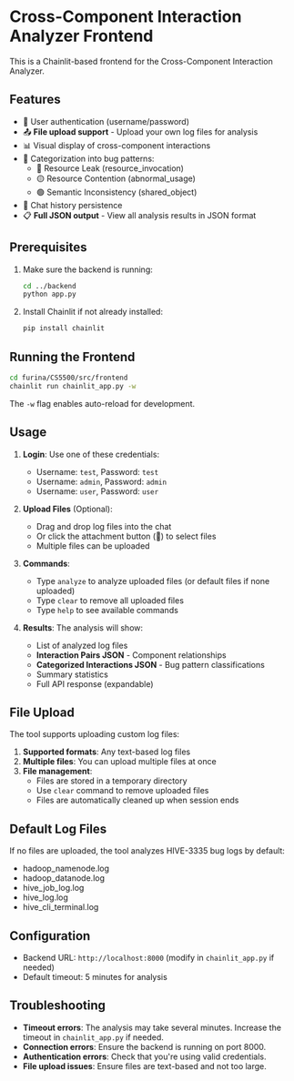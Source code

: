 # Cross-Component Interaction Analyzer Frontend

This is a Chainlit-based frontend for the Cross-Component Interaction Analyzer.

## Features

- 🔐 User authentication (username/password)
- 📤 **File upload support** - Upload your own log files for analysis
- 📊 Visual display of cross-component interactions
- 🎯 Categorization into bug patterns:
  - 🔴 Resource Leak (resource_invocation)
  - 🟡 Resource Contention (abnormal_usage)
  - 🟢 Semantic Inconsistency (shared_object)
- 💾 Chat history persistence
- 📋 **Full JSON output** - View all analysis results in JSON format

## Prerequisites

1. Make sure the backend is running:
   ```bash
   cd ../backend
   python app.py
   ```

2. Install Chainlit if not already installed:
   ```bash
   pip install chainlit
   ```

## Running the Frontend

```bash
cd furina/CS5500/src/frontend
chainlit run chainlit_app.py -w
```

The `-w` flag enables auto-reload for development.

## Usage

1. **Login**: Use one of these credentials:
   - Username: `test`, Password: `test`
   - Username: `admin`, Password: `admin`
   - Username: `user`, Password: `user`

2. **Upload Files** (Optional):
   - Drag and drop log files into the chat
   - Or click the attachment button (📎) to select files
   - Multiple files can be uploaded

3. **Commands**:
   - Type `analyze` to analyze uploaded files (or default files if none uploaded)
   - Type `clear` to remove all uploaded files
   - Type `help` to see available commands
   
4. **Results**: The analysis will show:
   - List of analyzed log files
   - **Interaction Pairs JSON** - Component relationships
   - **Categorized Interactions JSON** - Bug pattern classifications
   - Summary statistics
   - Full API response (expandable)

## File Upload

The tool supports uploading custom log files:

1. **Supported formats**: Any text-based log files
2. **Multiple files**: You can upload multiple files at once
3. **File management**: 
   - Files are stored in a temporary directory
   - Use `clear` command to remove uploaded files
   - Files are automatically cleaned up when session ends

## Default Log Files

If no files are uploaded, the tool analyzes HIVE-3335 bug logs by default:
- hadoop_namenode.log
- hadoop_datanode.log
- hive_job_log.log
- hive_log.log
- hive_cli_terminal.log

## Configuration

- Backend URL: `http://localhost:8000` (modify in `chainlit_app.py` if needed)
- Default timeout: 5 minutes for analysis

## Troubleshooting

- **Timeout errors**: The analysis may take several minutes. Increase the timeout in `chainlit_app.py` if needed.
- **Connection errors**: Ensure the backend is running on port 8000.
- **Authentication errors**: Check that you're using valid credentials.
- **File upload issues**: Ensure files are text-based and not too large. 